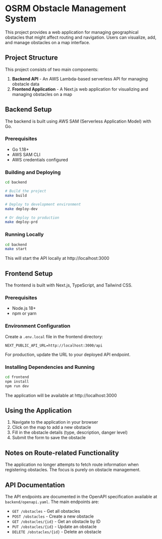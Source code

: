 # OSRM Obstacle Management System

This project provides a web application for managing geographical obstacles that might affect routing and navigation. Users can visualize, add, and manage obstacles on a map interface.

## Project Structure

This project consists of two main components:

1. **Backend API** - An AWS Lambda-based serverless API for managing obstacle data
2. **Frontend Application** - A Next.js web application for visualizing and managing obstacles on a map

## Backend Setup

The backend is built using AWS SAM (Serverless Application Model) with Go.

### Prerequisites

- Go 1.18+
- AWS SAM CLI
- AWS credentials configured

### Building and Deploying

```bash
cd backend

# Build the project
make build

# Deploy to development environment
make deploy-dev

# Or deploy to production
make deploy-prd
```

### Running Locally

```bash
cd backend
make start
```

This will start the API locally at http://localhost:3000

## Frontend Setup

The frontend is built with Next.js, TypeScript, and Tailwind CSS.

### Prerequisites

- Node.js 18+
- npm or yarn

### Environment Configuration

Create a `.env.local` file in the frontend directory:

```
NEXT_PUBLIC_API_URL=http://localhost:3000/api
```

For production, update the URL to your deployed API endpoint.

### Installing Dependencies and Running

```bash
cd frontend
npm install
npm run dev
```

The application will be available at http://localhost:3000

## Using the Application

1. Navigate to the application in your browser
2. Click on the map to add a new obstacle
3. Fill in the obstacle details (type, description, danger level)
4. Submit the form to save the obstacle

## Notes on Route-related Functionality

The application no longer attempts to fetch route information when registering obstacles. The focus is purely on obstacle management.

## API Documentation

The API endpoints are documented in the OpenAPI specification available at `backend/openapi.yaml`. The main endpoints are:

- `GET /obstacles` - Get all obstacles
- `POST /obstacles` - Create a new obstacle
- `GET /obstacles/{id}` - Get an obstacle by ID
- `PUT /obstacles/{id}` - Update an obstacle
- `DELETE /obstacles/{id}` - Delete an obstacle 